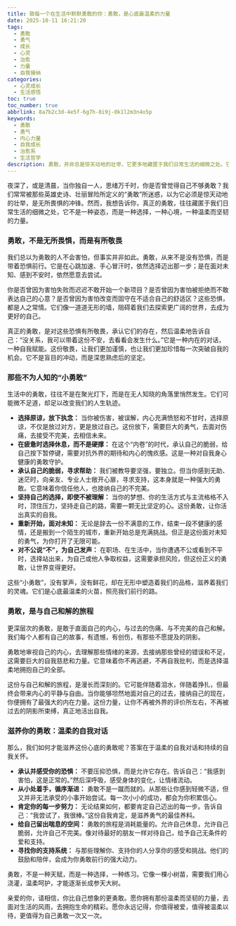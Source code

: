 ```yaml
---
title: 致每一个在生活中默默勇敢的你：勇敢，是心底最温柔的力量
date: 2025-10-11 16:21:20
tags:
  - 勇敢
  - 勇气
  - 成长
  - 心灵
  - 治愈
  - 力量
  - 自我接纳
categories:
  - 心灵成长
  - 生活感悟
toc: true
toc_number: true
abbrlink: 8a7b2c3d-4e5f-6g7h-8i9j-0k1l2m3n4o5p
keywords:
  - 勇敢
  - 勇气
  - 内心力量
  - 自我成长
  - 治愈系
  - 生活哲学
description: 勇敢，并非总是惊天动地的壮举，它更多地藏匿于我们日常生活的细微之处。它可能是面对未知时的那份坚定，是选择放下时的那份释然，是接纳不完美时的那份温柔。这篇文章，想与你一同探索，那些不为人知的“小勇敢”，以及如何滋养这份心底最温柔的力量，与自己和解，与世界同行。
---
```


夜深了，或是清晨，当你独自一人，思绪万千时，你是否曾觉得自己不够勇敢？我们常常被那些英雄史诗、壮丽冒险所定义的“勇敢”所迷惑，以为它必须是惊天动地的壮举，是无所畏惧的冲锋。然而，我想告诉你，真正的勇敢，往往藏匿于我们日常生活的细微之处，它不是一种姿态，而是一种选择，一种心境，一种温柔而坚韧的力量。

### 勇敢，不是无所畏惧，而是有所敬畏

我们总以为勇敢的人不会害怕，但事实并非如此。勇敢，从来不是没有恐惧，而是带着恐惧前行。它是在心跳加速、手心冒汗时，依然选择迈出那一步；是在面对未知、感到不安时，依然愿意去尝试。

你是否曾因为害怕失败而迟迟不敢开始一个新项目？是否曾因为害怕被拒绝而不敢表达自己的心意？是否曾因为害怕改变而固守在不适合自己的舒适区？这些恐惧，都是人之常情。它们像一道道无形的墙，阻碍着我们去探索更广阔的世界，去成为更好的自己。

真正的勇敢，是对这些恐惧有所敬畏，承认它们的存在，然后温柔地告诉自己：“没关系，我可以带着这份不安，去看看会发生什么。”它是一种内在的对话，一种自我赋能。这份敬畏，让我们更加谨慎，也让我们更加珍惜每一次突破自我的机会。它不是盲目的冲动，而是深思熟虑后的坚定。

### 那些不为人知的“小勇敢”

生活中的勇敢，往往不是在聚光灯下，而是在无人知晓的角落里悄然发生。它们可能微不足道，却足以改变我们的人生轨迹。

*   **选择原谅，放下执念：** 当你被伤害，被误解，内心充满愤怒和不甘时，选择原谅，不仅是放过对方，更是放过自己。这份放下，需要巨大的勇气，去面对伤痛，去接受不完美，去相信未来。
*   **在疲惫时选择休息，而不是硬撑：** 在这个“内卷”的时代，承认自己的脆弱，给自己按下暂停键，需要对抗外界的期待和内心的愧疚感。这是一种对自我身心健康的勇敢守护。
*   **承认自己的脆弱，寻求帮助：** 我们被教导要坚强，要独立。但当你感到无助、迷茫时，向亲友、专业人士敞开心扉，寻求支持，这本身就是一种强大的勇敢。它意味着你信任他人，也接纳自己的不完美。
*   **坚持自己的选择，即使不被理解：** 当你的梦想、你的生活方式与主流格格不入时，顶住压力，坚持走自己的路，需要一颗无比坚定的心。这份勇敢，让你活出真实的自我。
*   **重新开始，面对未知：** 无论是辞去一份不满意的工作，结束一段不健康的感情，还是搬到一个陌生的城市，重新开始总是充满挑战。但正是这份面对未知的勇气，为你打开了无限可能。
*   **对不公说“不”，为自己发声：** 在职场、在生活中，当你遭遇不公或看到不平时，选择站出来，为自己或他人争取权益，这需要承担风险，但这份正义的勇敢，让世界变得更好。

这些“小勇敢”，没有掌声，没有鲜花，却在无形中塑造着我们的品格，滋养着我们的灵魂。它们是心底最温柔的火苗，照亮我们前行的路。

### 勇敢，是与自己和解的旅程

更深层次的勇敢，是敢于直面自己的内心，与过去的伤痛、与不完美的自己和解。我们每个人都有自己的故事，有遗憾，有创伤，有那些不愿提及的阴影。

勇敢地审视自己的内心，去理解那些情绪的来源，去接纳那些曾经的错误和不足，这需要巨大的自我慈悲和力量。它意味着你不再逃避，不再自我批判，而是选择温柔地拥抱自己的全部。

这份与自己和解的旅程，是漫长而深刻的。它可能伴随着泪水，伴随着挣扎，但最终会带来内心的平静与自由。当你能够坦然地面对自己的过去，接纳自己的现在，你便拥有了最强大的内在力量。这份力量，让你不再被外界的评价所左右，不再被过去的阴影所束缚，真正地活出自我。

### 滋养你的勇敢：温柔的自我对话

那么，我们如何才能滋养这份心底的勇敢呢？答案在于温柔的自我对话和持续的自我关怀。

*   **承认并感受你的恐惧：** 不要压抑恐惧，而是允许它存在。告诉自己：“我感到害怕，这是正常的。”然后深呼吸，感受身体的变化，让情绪流动。
*   **从小处着手，循序渐进：** 勇敢不是一蹴而就的。从那些让你感到轻微不适，但又并非无法承受的小事开始尝试。每一次小小的成功，都会为你积累信心。
*   **肯定你的每一步努力：** 无论结果如何，都要肯定自己迈出的每一步。告诉自己：“我尝试了，我很棒。”这份自我肯定，是滋养勇气的最佳养料。
*   **给自己留出喘息的空间：** 勇敢的旅程是消耗能量的。允许自己休息，允许自己脆弱，允许自己不完美。像对待最好的朋友一样对待自己，给予自己无条件的爱和支持。
*   **寻找你的支持系统：** 与那些理解你、支持你的人分享你的感受和挑战。他们的鼓励和陪伴，会成为你勇敢前行的强大动力。

勇敢，不是一种天赋，而是一种选择，一种练习。它像一棵小树苗，需要我们用心浇灌，温柔呵护，才能逐渐长成参天大树。

亲爱的你，请相信，你比自己想象的更勇敢。愿你拥有那份温柔而坚韧的力量，去面对生活的风雨，去拥抱生命的精彩。愿你永远记得，你值得被爱，值得被温柔以待，更值得为自己勇敢一次又一次。